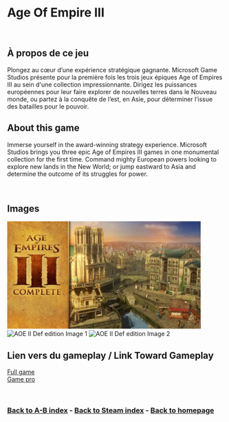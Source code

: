 # Age Of Empire III

<br>

## À propos de ce jeu
Plongez au cœur d’une expérience stratégique gagnante. Microsoft Game Studios présente pour la première fois les trois jeux épiques Age of Empires III au sein d'une collection impressionnante. Dirigez les puissances européennes pour leur faire explorer de nouvelles terres dans le Nouveau monde, ou partez à la conquête de l’est, en Asie, pour déterminer l’issue des batailles pour le pouvoir.  

## About this game
Immerse yourself in the award-winning strategy experience. Microsoft Studios brings you three epic Age of Empires III games in one monumental collection for the first time. Command mighty European powers looking to explore new lands in the New World; or jump eastward to Asia and determine the outcome of its struggles for power.

<br>

## Images
<img src="capsule_616x353.jpg" alt="cover" style="width:450px; height:250px;"/>
<img src="boats.jpg" alt="AOE II Def edition Image 1" style="width:450px; height:250px;"/>
<img src="vlcsnap_2019_06_09_16h40m08s235.jpg" alt="AOE II Def edition Image 2" style="width:450px; height:250px;"/>

<br>

## Lien vers du gameplay / Link Toward Gameplay

[Full game](https://www.youtube.com/watch?v=UOJ1M27AOxw)   
[Game pro](https://www.youtube.com/watch?v=wq2XbZkN7fE)

<br>

### [Back to A-B index](/Steam/A-B/indexAB.html)  -  [Back to Steam index](/Steam/indexSteam.html)  -  [Back to homepage](/)

